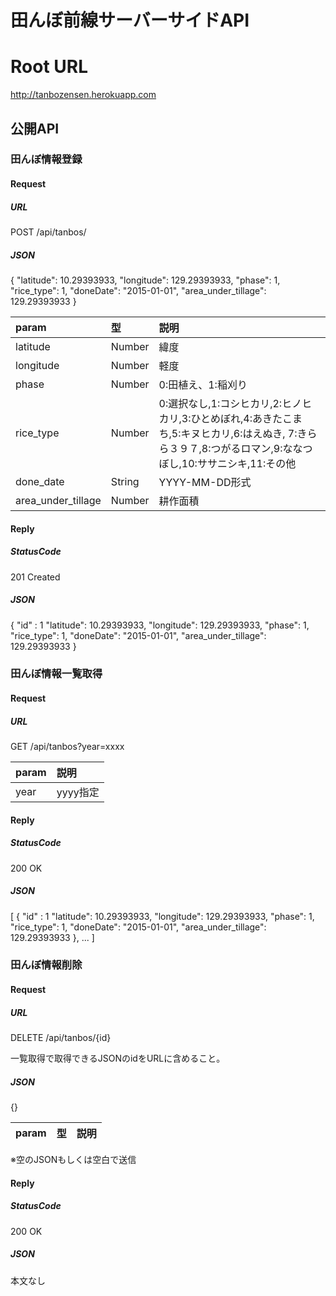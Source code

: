 # 田んぼ前線サーバーサイドAPI

# Root URL
http://tanbozensen.herokuapp.com

## 公開API

### 田んぼ情報登録

#### Request

##### URL

POST /api/tanbos/

##### JSON

>
{
"latitude": 10.29393933,
"longitude": 129.29393933,
"phase": 1,
"rice_type": 1,
"doneDate": "2015-01-01",
"area_under_tillage": 129.29393933
}


|param|型|説明|
|:-----------|:------------|:------------|
|latitude|Number|緯度|
|longitude|Number|軽度|
|phase|Number|0:田植え、1:稲刈り|
|rice_type|Number|0:選択なし,1:コシヒカリ,2:ヒノヒカリ,3:ひとめぼれ,4:あきたこまち,5:キヌヒカリ,6:はえぬき, 7:きらら３９７,8:つがるロマン,9:ななつぼし,10:ササニシキ,11:その他|
|done_date|String|YYYY-MM-DD形式|
|area_under_tillage|Number|耕作面積|

#### Reply

##### StatusCode

201 Created

##### JSON

>
{
"id" : 1
"latitude": 10.29393933,
"longitude": 129.29393933,
"phase": 1,
"rice_type": 1,
"doneDate": "2015-01-01",
"area_under_tillage": 129.29393933
}

### 田んぼ情報一覧取得

#### Request

##### URL

GET /api/tanbos?year=xxxx

|param|説明|
|:-----------|:------------|
|year|yyyy指定|

#### Reply

##### StatusCode

200 OK

##### JSON

>
[
{
"id" : 1
"latitude": 10.29393933,
"longitude": 129.29393933,
"phase": 1,
"rice_type": 1,
"doneDate": "2015-01-01",
"area_under_tillage": 129.29393933
},
...
]

### 田んぼ情報削除

#### Request

##### URL

DELETE /api/tanbos/{id}

一覧取得で取得できるJSONのidをURLに含めること。

##### JSON

{}

|param|型|説明|
|:-----------|:------------|:------------|

※空のJSONもしくは空白で送信


#### Reply

##### StatusCode

200 OK

##### JSON

本文なし